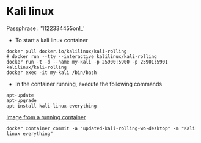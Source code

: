 # Kali linux

Passphrase : '1122334455on!_'

- To start a kali linux container

```shell
docker pull docker.io/kalilinux/kali-rolling
# docker run --tty --interactive kalilinux/kali-rolling
docker run -t -d --name my-kali -p 25900:5900 -p 25901:5901 kalilinux/kali-rolling
docker exec -it my-kali /bin/bash
```

- In the container running, execute the following commands

```shell
apt-update
apt-upgrade
apt install kali-linux-everything
```

[Image from a running container](https://kodekloud.com/blog/docker-create-image-from-container/)

```shell
docker container commit -a "updated-kali-rolling-wo-desktop" -m "Kali linux everything"

```
